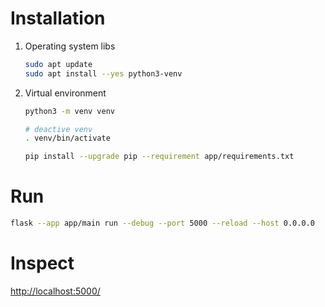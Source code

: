 # Installation

1. Operating system libs

    ```bash
    sudo apt update
    sudo apt install --yes python3-venv
    ```

1. Virtual environment

    ```bash
    python3 -m venv venv

    # deactive venv
    . venv/bin/activate

    pip install --upgrade pip --requirement app/requirements.txt
    ```

# Run

```bash
flask --app app/main run --debug --port 5000 --reload --host 0.0.0.0
```

# Inspect

[http://localhost:5000/](http://localhost:5000/)